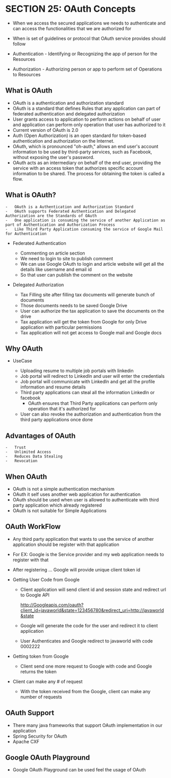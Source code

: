 #	SECTION 25: OAuth Concepts

-	When we access the secured applications we needs to authenticate and can access the functionalities that we are authorized for
-	When is set of guidelines or protocol that OAuth service provides should follow

-	Authentication
		-	Identifying or Recognizing the app of person for the Resources
		
-	Authorization
		-	Authorizing person or app to perform set of Operations to Resources

## What is OAuth

-	OAuth is a authentication and authorization standard
-	OAuth is a standard that defines Rules that any application can part of federated authentication and delegated authorization
-	User grants access to application to perform actions on behalf of user and application can perform only operation that user has authorized to it
-	Current version of OAuth is 2.0
-	Auth (Open Authorization) is an open standard for token-based authentication and authorization on the Internet.
-	OAuth, which is pronounced "oh-auth," allows an end user's account information to be used by third-party services, such as Facebook, without exposing the user's password. 
-	OAuth acts as an intermediary on behalf of the end user, providing the service with an access token that authorizes specific account information to be shared. The process for obtaining the token is called a flow.

## What is OAuth?
	
	-	OAuth is a Authentication and Authorization Standard
	-	OAuth supports Federated Authentication and Delegated Authorization are the Standards of OAuth
	-	One application is consuming the service of another Application as part of Authentication and Authorization Process
	-	Like Third Party Application consuming the service of Google Mail for Authentication

-	Federated Authentication
	-	Commenting on article section
	-	We need to login to site to publish comment
	-	We can use Google OAuth to login and article website will get all the details like username and email id 
	-	So that user can publish the comment on the website
	
-	Delegated Authorization
	-	Tax Filling site after filling tax documents will generate bunch of documents
	-	Those documents needs to be saved Google Drive
	-	User can authorize the tax application to save the documents on the drive
	-	Tax application will get the token from Google for only Drive application with particular permissions
	-	Tax application will not get access to Google mail and Google docs
	
## Why OAuth

-	UseCase

	-	Uploading resume to multiple job portals with linkedin
	-	Job portal will redirect to LinkedIn and user will enter the credentials	
	-	Job portal will communicate with LinkedIn and get all the profile information and resume details
	-	Third party applications can steal all the information LinkedIn or facebook
		-	OAuth ensures that Third Party applications can perform only operation that it's authorized for
	-	User can also revoke the authorization and authentication from the third party applications once done
	

##	Advantages of OAuth

	-	Trust
	-	Unlimited Access
	-	Reduces Data Stealing
	- 	Revocation

## When OAuth

-	OAuth is not a simple authentication mechanism
-	OAuth it self uses another web application for authentication
-	OAuth should be used when user is allowed to authenticate with third party application which already registered
-	OAuth is not suitable for Simple Applications

## OAuth WorkFlow

-	Any third party application that wants to use the service of another application should be register with that application
-	For EX: Google is the Service provider and my web application needs to register with that 
-	After registering ... Google will provide unique client token id

-	Getting User Code from Google

	-	Client application will send client id and session state and redirect url to Google API
	
		http://Googleapis.com/oauth?client_id=javaworld&state=123456780&redirect_uri=http://javaworld&state
		
	-	Google will generate the code for the user and redirect it to client application
	-	User Authenticates and Google redirect to javaworld with code 0002222
	
	
-	Getting token from Google
	
	-	Client send one more request to Google with code and Google returns the token 
	
-	Client can make any # of request 

	-	With the token received from the Google, client can make any number of requests
	

	
## OAuth Support

-	There many java frameworks that support OAuth implementation in our application
-   Spring Security for OAuth
-	Apache CXF



##	Google OAuth Playground

-	Google OAuth Playground can be used feel the usage of OAuth



	
	







